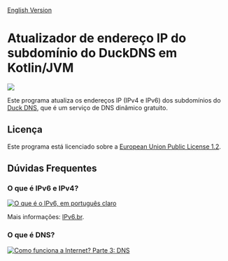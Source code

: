 [English Version](README.md)

# Atualizador de endereço IP do subdomínio do DuckDNS em Kotlin/JVM

[![](https://www.duckdns.org/img/ducky_icon.png)](https://www.duckdns.org)

Este programa atualiza os endereços IP (IPv4 e IPv6) dos subdomínios do [Duck DNS](https://www.duckdns.org), que é um serviço de DNS dinâmico gratuito.

## Licença

Este programa está licenciado sobre a [European Union Public License 1.2](LICENSE).

## Dúvidas Frequentes

### O que é IPv6 e IPv4?

[![O que é o IPv6, em português claro](https://img.youtube.com/vi/_JbLr_C-HLk/0.jpg)](https://www.youtube.com/watch?v=_JbLr_C-HLk)

Mais informações: [IPv6.br](https://ipv6.br/).

### O que é DNS?

[![Como funciona a Internet? Parte 3: DNS](https://img.youtube.com/vi/ACGuo26MswI/0.jpg)](https://www.youtube.com/watch?v=ACGuo26MswI)